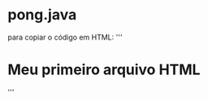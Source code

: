 # pong.java

para copiar o código em HTML:
'''
<html>
  <h1>Meu primeiro arquivo HTML</h1>
  </html>
'''
